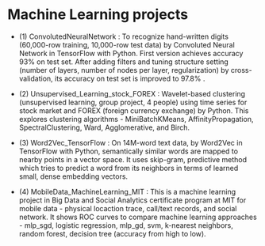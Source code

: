 # Machine Learning projects

* (1) ConvolutedNeuralNetwork : To recognize hand-written digits (60,000-row training, 10,000-row test data) by Convoluted Neural Network in TensorFlow with Python. First version achieves accuracy 93% on test set. After adding filters and tuning structure setting (number of layers, number of nodes per layer, regularization) by cross-validation, its accuracy on test set is improved to 97.8% .

* (2) Unsupervised_Learning_stock_FOREX : Wavelet-based clustering (unsupervised learning, group project, 4 people) using time series for stock market and FOREX (foreign currency exchange) by Python. This explores clustering algorithms - MiniBatchKMeans, AffinityPropagation, SpectralClustering, Ward, Agglomerative, and Birch.

* (3) Word2Vec_TensorFlow : On 14M-word text data, by Word2Vec in TensorFlow with Python, semantically similar words are mapped to nearby points in a vector space. It uses skip-gram, predictive method which tries to predict a word from its neighbors in terms of learned small, dense embedding vectors.

* (4) MobileData_MachineLearning_MIT : This is a machine learning project in Big Data and Social Analytics certificate program at MIT for mobile data - physical locaction trace, call/text records, and social network. It shows ROC curves to compare machine learning approaches - mlp_sgd, logistic regression, mlp_gd, svm, k-nearest neighbors, random forest, decision tree (accuracy from high to low).

